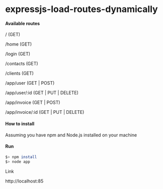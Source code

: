 expressjs-load-routes-dynamically
=================================

#### Available routes

/ (GET)

/home (GET)

/login (GET)

/contacts (GET)

/clients (GET)


/app/user (GET | POST)

/app/user/:id (GET | PUT | DELETE)


/app/invoice (GET | POST)

/app/invoice/:id (GET | PUT | DELETE)


#### How to install

Assuming you have npm and Node.js installed on your  machine

#### Run
```bash
$> npm install
$> node app
```

Link

http://localhost:85
